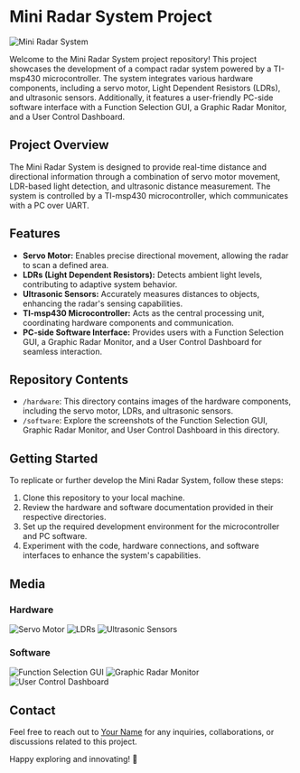 # Mini Radar System Project

![Mini Radar System](/images/mini_radar.jpg)

Welcome to the Mini Radar System project repository! This project showcases the development of a compact radar system powered by a TI-msp430 microcontroller. The system integrates various hardware components, including a servo motor, Light Dependent Resistors (LDRs), and ultrasonic sensors. Additionally, it features a user-friendly PC-side software interface with a Function Selection GUI, a Graphic Radar Monitor, and a User Control Dashboard.

## Project Overview

The Mini Radar System is designed to provide real-time distance and directional information through a combination of servo motor movement, LDR-based light detection, and ultrasonic distance measurement. The system is controlled by a TI-msp430 microcontroller, which communicates with a PC over UART.

## Features

- **Servo Motor:** Enables precise directional movement, allowing the radar to scan a defined area.
- **LDRs (Light Dependent Resistors):** Detects ambient light levels, contributing to adaptive system behavior.
- **Ultrasonic Sensors:** Accurately measures distances to objects, enhancing the radar's sensing capabilities.
- **TI-msp430 Microcontroller:** Acts as the central processing unit, coordinating hardware components and communication.
- **PC-side Software Interface:** Provides users with a Function Selection GUI, a Graphic Radar Monitor, and a User Control Dashboard for seamless interaction.

## Repository Contents

- `/hardware`: This directory contains images of the hardware components, including the servo motor, LDRs, and ultrasonic sensors.
- `/software`: Explore the screenshots of the Function Selection GUI, Graphic Radar Monitor, and User Control Dashboard in this directory.

## Getting Started

To replicate or further develop the Mini Radar System, follow these steps:

1. Clone this repository to your local machine.
2. Review the hardware and software documentation provided in their respective directories.
3. Set up the required development environment for the microcontroller and PC software.
4. Experiment with the code, hardware connections, and software interfaces to enhance the system's capabilities.

## Media

### Hardware
![Servo Motor](/hardware/servo_motor.jpg)
![LDRs](/hardware/ldrs.jpg)
![Ultrasonic Sensors](/hardware/ultrasonic_sensors.jpg)

### Software
![Function Selection GUI](/software/function_selection_gui.jpg)
![Graphic Radar Monitor](/software/radar_monitor.jpg)
![User Control Dashboard](/software/user_control_dashboard.jpg)

## Contact

Feel free to reach out to [Your Name](https://www.linkedin.com/in/your-profile/) for any inquiries, collaborations, or discussions related to this project.

Happy exploring and innovating! 🚀
